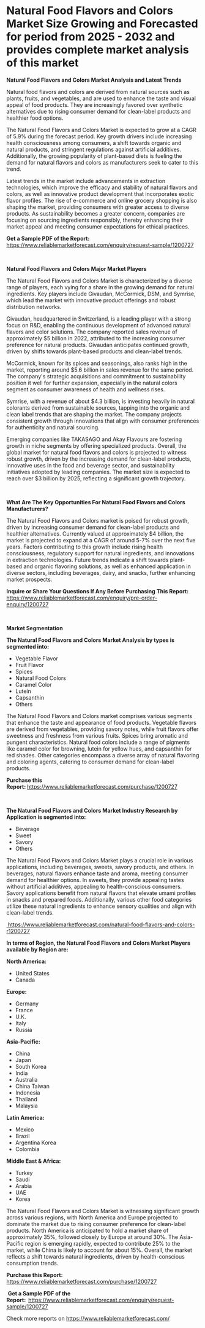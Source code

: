 <p><h1>Natural Food Flavors and Colors Market Size Growing and Forecasted for period from 2025 - 2032 and provides complete market analysis of this market</h1></p><p><strong>Natural Food Flavors and Colors Market Analysis and Latest Trends</strong></p>
<p><p>Natural food flavors and colors are derived from natural sources such as plants, fruits, and vegetables, and are used to enhance the taste and visual appeal of food products. They are increasingly favored over synthetic alternatives due to rising consumer demand for clean-label products and healthier food options.</p><p>The Natural Food Flavors and Colors Market is expected to grow at a CAGR of 5.9% during the forecast period. Key growth drivers include increasing health consciousness among consumers, a shift towards organic and natural products, and stringent regulations against artificial additives. Additionally, the growing popularity of plant-based diets is fueling the demand for natural flavors and colors as manufacturers seek to cater to this trend.</p><p>Latest trends in the market include advancements in extraction technologies, which improve the efficacy and stability of natural flavors and colors, as well as innovative product development that incorporates exotic flavor profiles. The rise of e-commerce and online grocery shopping is also shaping the market, providing consumers with greater access to diverse products. As sustainability becomes a greater concern, companies are focusing on sourcing ingredients responsibly, thereby enhancing their market appeal and meeting consumer expectations for ethical practices.</p></p>
<p><strong>Get a Sample PDF of the Report:&nbsp;</strong> <a href="https://www.reliablemarketforecast.com/enquiry/request-sample/1200727?utm_campaign=2603&utm_medium=2&utm_source=Github&utm_content=ia&utm_term=22032025&utm_id=natural-food-flavors-and-colors">https://www.reliablemarketforecast.com/enquiry/request-sample/1200727</a></p>
<p>&nbsp;</p>
<p><strong>Natural Food Flavors and Colors Major Market Players</strong></p>
<p><p>The Natural Food Flavors and Colors Market is characterized by a diverse range of players, each vying for a share in the growing demand for natural ingredients. Key players include Givaudan, McCormick, DSM, and Symrise, which lead the market with innovative product offerings and robust distribution networks.</p><p>Givaudan, headquartered in Switzerland, is a leading player with a strong focus on R&D, enabling the continuous development of advanced natural flavors and color solutions. The company reported sales revenue of approximately $5 billion in 2022, attributed to the increasing consumer preference for natural products. Givaudan anticipates continued growth, driven by shifts towards plant-based products and clean-label trends.</p><p>McCormick, known for its spices and seasonings, also ranks high in the market, reporting around $5.6 billion in sales revenue for the same period. The company's strategic acquisitions and commitment to sustainability position it well for further expansion, especially in the natural colors segment as consumer awareness of health and wellness rises.</p><p>Symrise, with a revenue of about $4.3 billion, is investing heavily in natural colorants derived from sustainable sources, tapping into the organic and clean label trends that are shaping the market. The company projects consistent growth through innovations that align with consumer preferences for authenticity and natural sourcing.</p><p>Emerging companies like TAKASAGO and Akay Flavours are fostering growth in niche segments by offering specialized products. Overall, the global market for natural food flavors and colors is projected to witness robust growth, driven by the increasing demand for clean-label products, innovative uses in the food and beverage sector, and sustainability initiatives adopted by leading companies. The market size is expected to reach over $3 billion by 2025, reflecting a significant growth trajectory.</p></p>
<p>&nbsp;</p>
<p><strong>What Are The Key Opportunities For Natural Food Flavors and Colors Manufacturers?</strong></p>
<p><p>The Natural Food Flavors and Colors market is poised for robust growth, driven by increasing consumer demand for clean-label products and healthier alternatives. Currently valued at approximately $4 billion, the market is projected to expand at a CAGR of around 5-7% over the next five years. Factors contributing to this growth include rising health consciousness, regulatory support for natural ingredients, and innovations in extraction technologies. Future trends indicate a shift towards plant-based and organic flavoring solutions, as well as enhanced application in diverse sectors, including beverages, dairy, and snacks, further enhancing market prospects.</p></p>
<p><strong>Inquire or Share Your Questions If Any Before Purchasing This Report:</strong> <a href="https://www.reliablemarketforecast.com/enquiry/pre-order-enquiry/1200727?utm_campaign=2603&utm_medium=2&utm_source=Github&utm_content=ia&utm_term=22032025&utm_id=natural-food-flavors-and-colors">https://www.reliablemarketforecast.com/enquiry/pre-order-enquiry/1200727</a></p>
<p>&nbsp;</p>
<p><strong>Market Segmentation</strong></p>
<p><strong>The Natural Food Flavors and Colors Market Analysis by types is segmented into:</strong></p>
<p><ul><li>Vegetable Flavor</li><li>Fruit Flavor</li><li>Spices</li><li>Natural Food Colors</li><li>Caramel Color</li><li>Lutein</li><li>Capsanthin</li><li>Others</li></ul></p>
<p><p>The Natural Food Flavors and Colors market comprises various segments that enhance the taste and appearance of food products. Vegetable flavors are derived from vegetables, providing savory notes, while fruit flavors offer sweetness and freshness from various fruits. Spices bring aromatic and pungent characteristics. Natural food colors include a range of pigments like caramel color for browning, lutein for yellow hues, and capsanthin for red shades. Other categories encompass a diverse array of natural flavoring and coloring agents, catering to consumer demand for clean-label products.</p></p>
<p><strong>Purchase this Report:&nbsp;</strong><a href="https://www.reliablemarketforecast.com/purchase/1200727?utm_campaign=2603&utm_medium=2&utm_source=Github&utm_content=ia&utm_term=22032025&utm_id=natural-food-flavors-and-colors">https://www.reliablemarketforecast.com/purchase/1200727</a></p>
<p>&nbsp;</p>
<p><strong>The Natural Food Flavors and Colors Market Industry Research by Application is segmented into:</strong></p>
<p><ul><li>Beverage</li><li>Sweet</li><li>Savory</li><li>Others</li></ul></p>
<p><p>The Natural Food Flavors and Colors Market plays a crucial role in various applications, including beverages, sweets, savory products, and others. In beverages, natural flavors enhance taste and aroma, meeting consumer demand for healthier options. In sweets, they provide appealing tastes without artificial additives, appealing to health-conscious consumers. Savory applications benefit from natural flavors that elevate umami profiles in snacks and prepared foods. Additionally, various other food categories utilize these natural ingredients to enhance sensory qualities and align with clean-label trends.</p></p>
<p><a href="https://www.reliablemarketforecast.com/natural-food-flavors-and-colors-r1200727?utm_campaign=2603&utm_medium=2&utm_source=Github&utm_content=ia&utm_term=22032025&utm_id=natural-food-flavors-and-colors">&nbsp;https://www.reliablemarketforecast.com/natural-food-flavors-and-colors-r1200727</a></p>
<p><strong>In terms of Region, the Natural Food Flavors and Colors Market Players available by Region are:</strong></p>
<p>
    <p> <strong> North America: </strong>
        <ul>
            <li>United States</li>
            <li>Canada</li>
        </ul>
        </p> 
    <p> <strong> Europe: </strong>
        <ul>
            <li>Germany</li>
            <li>France</li>
            <li>U.K.</li>
            <li>Italy</li>
            <li>Russia</li>
        </ul>
        </p> 
    <p> <strong> Asia-Pacific: </strong>
        <ul>
            <li>China</li>
            <li>Japan</li>
            <li>South Korea</li>
            <li>India</li>
            <li>Australia</li>
            <li>China Taiwan</li>
            <li>Indonesia</li>
            <li>Thailand</li>
            <li>Malaysia</li>
        </ul>
        </p> 
    <p> <strong> Latin America: </strong>
        <ul>
            <li>Mexico</li>
            <li>Brazil</li>
            <li>Argentina Korea</li>
            <li>Colombia</li>
        </ul>
        </p> 
    <p> <strong> Middle East & Africa: </strong>
        <ul>
            <li>Turkey</li>
            <li>Saudi</li>
            <li>Arabia</li>
            <li>UAE</li>
            <li>Korea</li>
        </ul>
    </p>
    </p>
<p><p>The Natural Food Flavors and Colors Market is witnessing significant growth across various regions, with North America and Europe projected to dominate the market due to rising consumer preference for clean-label products. North America is anticipated to hold a market share of approximately 35%, followed closely by Europe at around 30%. The Asia-Pacific region is emerging rapidly, expected to contribute 25% to the market, while China is likely to account for about 15%. Overall, the market reflects a shift towards natural ingredients, driven by health-conscious consumption trends.</p></p>
<p><strong>Purchase this Report: </strong><a href="https://www.reliablemarketforecast.com/purchase/1200727?utm_campaign=2603&utm_medium=2&utm_source=Github&utm_content=ia&utm_term=22032025&utm_id=natural-food-flavors-and-colors">https://www.reliablemarketforecast.com/purchase/1200727</a></p>
<p>&nbsp;<strong>Get a Sample PDF of the Report:&nbsp;&nbsp;</strong><a href="https://www.reliablemarketforecast.com/enquiry/request-sample/1200727?utm_campaign=2603&utm_medium=2&utm_source=Github&utm_content=ia&utm_term=22032025&utm_id=natural-food-flavors-and-colors">https://www.reliablemarketforecast.com/enquiry/request-sample/1200727</a></p>
<p><strong></strong></p>
<p>Check more reports on <a href="https://www.reliablemarketforecast.com/?utm_campaign=2603&utm_medium=2&utm_source=Github&utm_content=ia&utm_term=22032025&utm_id=natural-food-flavors-and-colors">https://www.reliablemarketforecast.com/</a></p>